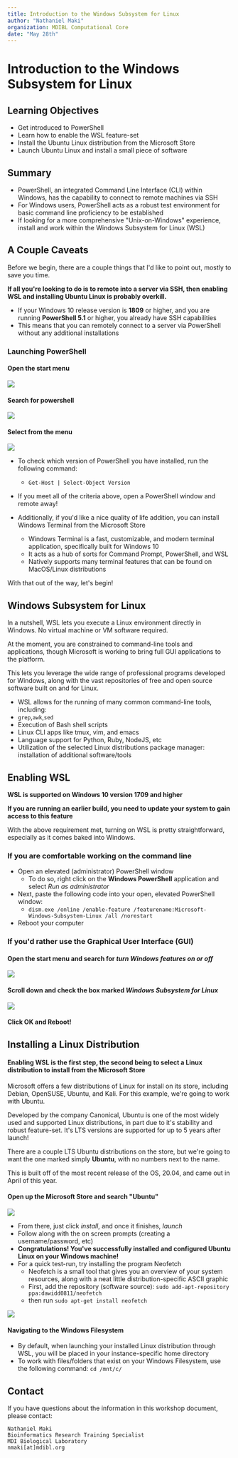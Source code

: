 ```yaml
---
title: Introduction to the Windows Subsystem for Linux
author: "Nathaniel Maki"
organization: MDIBL Computational Core
date: "May 28th"
---
```

# Introduction to the Windows Subsystem for Linux

## Learning Objectives
* Get introduced to PowerShell
* Learn how to enable the WSL feature-set 
* Install the Ubuntu Linux distribution from the Microsoft Store
* Launch Ubuntu Linux and install a small piece of software

## Summary
* PowerShell, an integrated Command Line Interface (CLI) within Windows, has the capability to connect to remote machines via SSH
* For Windows users, PowerShell acts as a robust test environment for basic command line proficiency to be established
* If looking for a more comprehensive "Unix-on-Windows" experience, install and work within the Windows Subsystem for Linux (WSL) 

## A Couple Caveats

Before we begin, there are a couple things that I'd like to point out, mostly to save you time.

**If all you're looking to do is to remote into a server via SSH, then enabling WSL and installing Ubuntu Linux is probably overkill.**  
* If your Windows 10 release version is **1809** or higher, and you are running **PowerShell 5.1** or higher, you already have SSH capabilities
* This means that you can remotely connect to a server via PowerShell without any additional installations

### Launching PowerShell

#### Open the start menu  
<img src="./wsl_images/start_menu.png">

#### Search for powershell  
<img src="./wsl_images/search_powershell.png">

#### Select from the menu  
<img src="./wsl_images/powershell.png">

* To check which version of PowerShell you have installed, run the following command:
    * `Get-Host | Select-Object Version`
* If you meet all of the criteria above, open a PowerShell window and remote away!

* Additionally, if you'd like a nice quality of life addition, you can install Windows Terminal from the Microsoft Store
  * Windows Terminal is a fast, customizable, and modern terminal application, specifically built for Windows 10
  * It acts as a hub of sorts for Command Prompt, PowerShell, and WSL
  * Natively supports many terminal features that can be found on MacOS/Linux distributions

With that out of the way, let's begin!

## Windows Subsystem for Linux

<p>In a nutshell, WSL lets you execute a Linux environment directly in Windows. No virtual machine or VM software required.

At the moment, you are constrained to command-line tools and applications, though Microsoft is working to bring full GUI
applications to the platform. 

This lets you leverage the wide range of professional programs developed for Windows, along with 
the vast repositories of free and open source software built on and for Linux.</p>

* WSL allows for the running of many common command-line tools, including: 
* `grep`,`awk`,`sed`
* Execution of Bash shell scripts
* Linux CLI apps like tmux, vim, and emacs
* Language support for Python, Ruby, NodeJS, etc
* Utilization of the selected Linux distributions package manager: installation of additional software/tools 

## Enabling WSL

**WSL is supported on Windows 10 version 1709 and higher**  

**If you are running an earlier build, you need to update your system to gain access to this feature** 

With the above requirement met, turning on WSL is pretty straightforward, especially as it comes baked into Windows.  

### If you are comfortable working on the command line 
* Open an elevated (administrator) PowerShell window
  * To do so, right click on the **Windows PowerShell** application and select *Run as administrator*
* Next, paste the following code into your open, elevated PowerShell window: 
  * `dism.exe /online /enable-feature /featurename:Microsoft-Windows-Subsystem-Linux /all /norestart`
* Reboot your computer

### If you'd rather use the Graphical User Interface (GUI)

#### Open the start menu and search for *turn Windows features on or off*  
<img src="./wsl_images/on-off_windows.png">

#### Scroll down and check the box marked *Windows Subsystem for Linux*  
<img src="./wsl_images/wsl_box.png">

#### Click OK and Reboot!

## Installing a Linux Distribution

#### Enabling WSL is the first step, the second being to select a Linux distribution to install from the Microsoft Store

Microsoft offers a few distributions of Linux for install on its store, including Debian, OpenSUSE, Ubuntu, and Kali. For this example, we're going to work with Ubuntu.

Developed by the company Canonical, Ubuntu is one of the most widely used and supported Linux distributions, in part due to it's stability and robust feature-set. It's LTS versions are supported for up to 5 years after launch!

There are a couple LTS Ubuntu distributions on the store, but we're going to want the one marked simply **Ubuntu**, with no numbers next to the name.

This is built off of the most recent release of the OS, 20.04, and came out in April of this year.

#### Open up the Microsoft Store and search "Ubuntu"  
<img src="./wsl_images/ms-store_ubuntu.png">

* From there, just click *install*, and once it finishes, *launch*  
* Follow along with the on screen prompts (creating a username/password, etc)
* **Congratulations! You've successfully installed and configured Ubuntu Linux on your Windows machine!**
* For a quick test-run, try installing the program Neofetch 
  * Neofetch is a small tool that gives you an overview of your system resources, along with a neat little distribution-specific ASCII graphic
  * First, add the repository (software source): `sudo add-apt-repository ppa:dawidd0811/neofetch`
  * then run `sudo apt-get install neofetch`  

<img src="./wsl_images/ubuntu_terminal.png">

#### Navigating to the Windows Filesystem
* By default, when launching your installed Linux distribution through WSL, you will be placed in your instance-specific home directory
* To work with files/folders that exist on your Windows Filesystem, use the following command: `cd /mnt/c/`

## Contact

If you have questions about the information in this workshop document, please contact:

```
Nathaniel Maki
Bioinformatics Research Training Specialist
MDI Biological Laboratory
nmaki[at]mdibl.org
```

